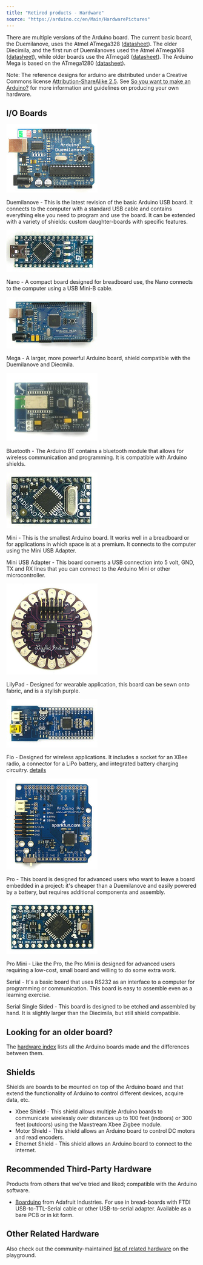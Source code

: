 ```yaml
---
title: "Retired products - Hardware"
source: "https://arduino.cc/en/Main/HardwarePictures"
---
```


There are multiple versions of the Arduino board. The current basic board, the Duemilanove, uses the Atmel ATmega328 ([datasheet](http://www.atmel.com/dyn/resources/prod%5Fdocuments/doc8161.pdf)). The older Diecimila, and the first run of Duemilanoves used the Atmel ATmega168 ([datasheet](http://www.atmel.com/dyn/resources/prod%5Fdocuments/doc2545.pdf)), while older boards use the ATmega8 ([datasheet](http://www.atmel.com/dyn/resources/prod%5Fdocuments/doc2486.pdf)). The Arduino Mega is based on the ATmega1280 ([datasheet](http://www.atmel.com/dyn/resources/prod%5Fdocuments/doc2549.pdf)). 

Note: The reference designs for arduino are distributed under a Creative Commons license [Attribution-ShareAlike 2.5](http://creativecommons.org/licenses/by-sa/2.5/). See [So you want to make an Arduino?](//www.arduino.cc/en/Main/Policy) for more information and guidelines on producing your own hardware.

## I/O Boards

[![](assets/ArduinoDuemilanove240.jpg)](content\retired\01.boards\arduino-duemilanove)

Duemilanove - This is the latest revision of the basic Arduino USB board. It connects to the computer with a standard USB cable and contains everything else you need to program and use the board. It can be extended with a variety of shields: custom daughter-boards with specific features.

[![](assets/ArduinoNano240.jpg)](content\hardware\03.nano\boards\nano)

Nano - A compact board designed for breadboard use, the Nano connects to the computer using a USB Mini-B cable.

[![](assets/ArduinoMega240.jpg)](content\hardware\02.hero\boards\mega-2560)

Mega - A larger, more powerful Arduino board, shield compatible with the Duemilanove and Diecmila.

[![](assets/ArduinoBT240.jpg)](content\retired\01.boards\arduino-BT-v1)

Bluetooth - The Arduino BT contains a bluetooth module that allows for wireless communication and programming. It is compatible with Arduino shields.

[![](assets/ArduinoMini240.jpg)](content\retired\01.boards\arduino-mini-05)

Mini - This is the smallest Arduino board. It works well in a breadboard or for applications in which space is at a premium. It connects to the computer using the Mini USB Adapter.

Mini USB Adapter - This board converts a USB connection into 5 volt, GND, TX and RX lines that you can connect to the Arduino Mini or other microcontroller.

[![](assets/ArduinoLilypad240.jpg)](content\retired\01.boards\lilypad-arduino-main-board)

LilyPad \- Designed for wearable application, this board can be sewn onto fabric, and is a stylish purple.

[![](assets/ArduinoFio240.jpg)](content\retired\01.boards\arduino-fio)

Fio - Designed for wireless applications. It includes a socket for an XBee radio, a connector for a LiPo battery, and integrated battery charging circuitry. [details](content\retired\01.boards\arduino-fio) 

[![](assets/ArduinoPro240.jpg)](content\retired\01.boards\arduino-pro)

Pro - This board is designed for advanced users who want to leave a board embedded in a project: it's cheaper than a Duemilanove and easily powered by a battery, but requires additional components and assembly.

[![](assets/ArduinoProMini240.jpg)](content\retired\01.boards\arduino-pro-mini)

Pro Mini - Like the Pro, the Pro Mini is designed for advanced users requiring a low-cost, small board and willing to do some extra work. 

Serial - It's a basic board that uses RS232 as an interface to a computer for programming or communication. This board is easy to assemble even as a learning exercise. 

Serial Single Sided - This board is designed to be etched and assembled by hand. It is slightly larger than the Diecimila, but still shield compatible. 

## Looking for an older board?

The [hardware index](content\retired\01.boards\arduino-older-boards) lists all the Arduino boards made and the differences between them.

## Shields

Shields are boards to be mounted on top of the Arduino board and that extend the functionality of Arduino to control different devices, acquire data, etc. 

* Xbee Shield - This shield allows multiple Arduino boards to communicate wirelessly over distances up to 100 feet (indoors) or 300 feet (outdoors) using the Maxstream Xbee Zigbee module.
* Motor Shield - This shield allows an Arduino board to control DC motors and read encoders.
* Ethernet Shield - This shield allows an Arduino board to connect to the internet. 

## Recommended Third-Party Hardware

Products from others that we've tried and liked; compatible with the Arduino software.

* [Boarduino](http://www.ladyada.net/make/boarduino/) from Adafruit Industries. For use in bread-boards with FTDI USB-to-TTL-Serial cable or other USB-to-serial adapter. Available as a bare PCB or in kit form.

## Other Related Hardware

Also check out the community-maintained [list of related hardware](http://www.arduino.cc/playground/Main/SimilarBoards) on the playground.